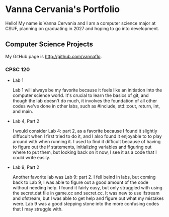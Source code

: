 # Vanna Cervania's Portfolio

Hello! My name is Vanna Cervania and I am a computer science major at CSUF, planning on graduating in 2027 and hoping to go into development.

## Computer Science Projects

My GitHub page is http://github.com/vannaflo.

### CPSC 120

* Lab 1

    Lab 1 will always be my favorite because it feels like an initiation into the computer science world. It's crucial to learn the basics of git, and though the lab doesn't do much, it involves the foundation of all other codes we've done in other labs, such as #include, std::cout, return, int, and main. 

* Lab 4, Part 2

    I would consider Lab 4: part 2, as a favorite because I found it slightly diffucult when I first tried to do it, and I also found it enjoyable to to play around with when running it. I used to find it difficult because of having to figure out the if statements, initializing variables and figuring out where to put them, but looking back on it now, I see it as a code that I could write easily. 

* Lab 9, Part 2

    Another favorite lab was Lab 9: part 2. I fell beind in labs, but coming back to Lab 9, I was able to figure out a good amount of the code without needing help. I found it fairly easy, but only struggled with using the secret.dat file in game.cc and secret.cc. It was new to use ifstream and ofstream, but I was able to get help and figure out what my mistakes were. Lab 9 was a good stepping stone into the more confusing codes that I may struggle with.